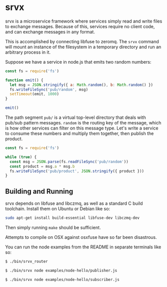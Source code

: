 srvx
====

srvx is a microservice framework where services simply read and write files to
exchange messages. Because of this, services require no client code, and can
exchange messages in any format.

This is accomplished by connecting libfuse to zeromq. The `srvx` command will
mount an instance of the filesystem in a temporary directory and run an
arbitrary process in it.

Suppose we have a service in node.js that emits two random numbers:

```javascript
const fs = require('fs')

function emit() {
  let msg = JSON.stringify({ a: Math.random(), b: Math.random() })
  fs.writeFileSync('pub/random', msg)
  setTimeout(emit, 1000)
}

emit()
```

The path segment `pub/` is a virtual top-level directory that deals with pub/sub
pattern messages. `random` is the routing key of the message, which is how other
services can filter on this message type. Let's write a service to consume these
numbers and multiply them together, then publish the product.

```javascript
const fs = require('fs')

while (true) {
  const msg = JSON.parse(fs.readFileSync('pub/random'))
  const product = msg.a * msg.b
  fs.writeFileSync('pub/product', JSON.stringify({ product }))
}
```

## Building and Running

srvx depends on libfuse and libczmq, as well as a standard C build toolchain.
Install them on Ubuntu or Debian like so:

```bash
sudo apt-get install build-essential libfuse-dev libczmq-dev
```

Then simply running `make` should be sufficient.

Attempts to compile on OSX against osxfuse have so far been disastrous.

You can run the node examples from the README in separate terminals like so:

```bash
$ ./bin/srvx_router

$ ./bin/srvx node examples/node-hello/publisher.js

$ ./bin/srvx node examples/node-hello/subscriber.js
```
